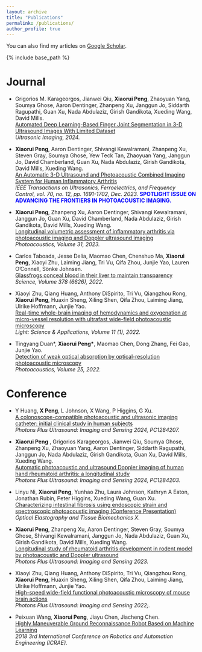 ```yaml
---
layout: archive
title: "Publications"
permalink: /publications/
author_profile: true
---
```


  You can also find my articles on [Google Scholar](https://scholar.google.com/citations?user=Sc-ZCT8AAAAJ&hl=en).

{% include base_path %}

<b>Journal</b>
======
* Grigorios M. Karageorgos, Jianwei Qiu, <b>Xiaorui Peng</b>, Zhaoyuan Yang, Soumya Ghose, Aaron Dentinger, Zhanpeng Xu, Janggun Jo, Siddarth Ragupathi, Guan Xu, Nada Abdulaziz, Girish Gandikota, Xueding Wang, David Mills.  <br>[Automated Deep Learning-Based Finger Joint Segmentation in 3-D Ultrasound Images With Limited Dataset](https://doi.org/10.1177/01617346241277178)<br><em> Ultrasonic Imaging, 2024.</em>

* <b>Xiaorui Peng</b>, Aaron Dentinger, Shivangi Kewalramani, Zhanpeng Xu, Steven Gray, Soumya Ghose, Yew Teck Tan, Zhaoyuan Yang, Janggun Jo, David Chamberland, Guan Xu, Nada Abdulaziz, Girish Gandikota, David Mills, Xueding Wang.  <br>[An Automatic 3-D Ultrasound and Photoacoustic Combined Imaging System for Human Inflammatory Arthritis](https://ieeexplore.ieee.org/abstract/document/10168175)<br><em> IEEE Transactions on Ultrasonics, Ferroelectrics, and Frequency Control, vol. 70, no. 12, pp. 1691-1702, Dec. 2023.</em> <b><font color="blue">SPOTLIGHT ISSUE ON ADVANCING THE FRONTIERS IN PHOTOACOUSTIC IMAGING.</font></b>

* <b>Xiaorui Peng</b>, Zhanpeng Xu, Aaron Dentinger, Shivangi Kewalramani, Janggun Jo, Guan Xu, David Chamberland, Nada Abdulaziz, Girish Gandikota, David Mills, Xueding Wang.  <br>[Longitudinal volumetric assessment of inflammatory arthritis via photoacoustic imaging and Doppler ultrasound imaging](https://www.sciencedirect.com/science/article/pii/S2213597923000678)<br><em> Photoacoustics, Volume 31, 2023.</em>

* Carlos Taboada, Jesse Delia, Maomao Chen, Chenshuo Ma, <b>Xiaorui Peng</b>, Xiaoyi Zhu, Laiming Jiang, Tri Vu, Qifa Zhou, Junjie Yao, Lauren O’Connell, Sönke Johnsen.  <br>[Glassfrogs conceal blood in their liver to maintain transparency](https://www.science.org/doi/full/10.1126/science.abl6620)<br><em> Science, Volume 378 (6626), 2022.</em>

* Xiaoyi Zhu, Qiang Huang, Anthony DiSpirito, Tri Vu, Qiangzhou Rong, <b>Xiaorui Peng</b>, Huaxin Sheng, Xiling Shen, Qifa Zhou, Laiming Jiang, Ulrike Hoffmann, Junjie Yao.  <br>[Real-time whole-brain imaging of hemodynamics and oxygenation at micro-vessel resolution with ultrafast wide-field photoacoustic microscopy](https://www.nature.com/articles/s41377-022-00836-2)<br><em> Light: Science & Applications, Volume 11 (1), 2022.</em>

* Tingyang Duan*, <b>Xiaorui Peng*</b>, Maomao Chen, Dong Zhang, Fei Gao, Junjie Yao.  <br>[Detection of weak optical absorption by optical-resolution photoacoustic microscopy](https://www.sciencedirect.com/science/article/pii/S2213597922000076)<br><em> Photoacoustics, Volume 25, 2022.</em>


<b>Conference</b>
======
* Y Huang, <b>X Peng</b>, L Johnson, X Wang, P Higgins, G Xu.  <br>[A colonoscope-compatible photoacoustic and ultrasonic imaging catheter: initial clinical study in human subjects](https://www.spiedigitallibrary.org/conference-proceedings-of-spie/PC12842/PC1284207/A-colonoscope-compatible-photoacoustic-and-ultrasonic-imaging-catheter--initial/10.1117/12.3000638.full)<br><em>Photons Plus Ultrasound: Imaging and Sensing 2024, PC1284207.</em>

* <b>Xiaorui Peng</b> , Grigorios Karageorgos, Jianwei Qiu, Soumya Ghose, Zhanpeng Xu, Zhaoyuan Yang, Aaron Dentinger, Siddarth Ragupathi, Janggun Jo, Nada Abdulaziz, Girish Gandikota, Guan Xu, David Mills, Xueding Wang.   <br>[Automatic photoacoustic and ultrasound Doppler imaging of human hand rheumatoid arthritis: a longitudinal study](https://www.spiedigitallibrary.org/conference-proceedings-of-spie/PC12842/PC1284203/Automatic-photoacoustic-and-ultrasound-Doppler-imaging-of-human-hand-rheumatoid/10.1117/12.3000365.full)<br><em>Photons Plus Ultrasound: Imaging and Sensing 2024, PC1284203.</em>

* Linyu Ni, <b>Xiaorui Peng</b>, Yunhao Zhu, Laura Johnson, Kathryn A Eaton, Jonathan Rubin, Peter Higgins, Xueding Wang, Guan Xu.   <br>[Characterizing intestinal fibrosis using endoscopic strain and spectroscopic photoacoustic imaging (Conference Presentation)](https://www.spiedigitallibrary.org/conference-proceedings-of-spie/PC12381/PC123810N/Characterizing-intestinal-fibrosis-using-endoscopic-strain-and-spectroscopic-photoacoustic-imaging/10.1117/12.2650293.full)<br><em>Optical Elastography and Tissue Biomechanics X.</em>

* <b>Xiaorui Peng</b>, Zhanpeng Xu, Aaron Dentinger, Steven Gray, Soumya Ghose, Shivangi Kewalramani, Janggun Jo, Nada Abdulaziz, Guan Xu, Girish Gandikota, David Mills, Xueding Wang.    <br>[Longitudinal study of rheumatoid arthritis development in rodent model by photoacoustic and Doppler ultrasound](https://www.spiedigitallibrary.org/conference-proceedings-of-spie/PC12379/PC123791D/Longitudinal-study-of-rheumatoid-arthritis-development-in-rodent-model-by/10.1117/12.2650248.full)<br><em>Photons Plus Ultrasound: Imaging and Sensing 2023.</em>

* Xiaoyi Zhu, Qiang Huang, Anthony DiSpirito, Tri Vu, Qiangzhou Rong,  <b>Xiaorui Peng</b>, Huaxin Sheng, Xiling Shen, Qifa Zhou, Laiming Jiang, Ulrike Hoffmann, Junjie Yao.   <br>[High-speed wide-field functional photoacoustic microscopy of mouse brain actions](https://www.spiedigitallibrary.org/conference-proceedings-of-spie/PC11960/PC119600Z/High-speed-wide-field-functional-photoacoustic-microscopy-of-mouse-brain/10.1117/12.2608398.full)<br><em>Photons Plus Ultrasound: Imaging and Sensing 2022;.</em>

* Peixuan Wang, <b>Xiaorui Peng</b>, Jiayu Chen, Jiacheng Chen.    <br>[Highly Maneuverable Ground Reconnaissance Robot Based on Machine Learning](https://ieeexplore.ieee.org/abstract/document/8586709)<br><em>2018 3rd International Conference on Robotics and Automation Engineering (ICRAE).</em>
 


<!-- 
*  <b>R. A. Lobos</b>, C.-C. Chan, J. P. Haldar.  <br>[New Theory and Faster Computations for Subspace-Based Sensitivity Map Estimation in Multichannel MRI](https://ieeexplore.ieee.org/document/10190117)<br><em> IEEE Transactions on Medical Imaging 43:286-296, 2024</em>. [(Extended preprint)](https://arxiv.org/abs/2302.13431). <br>[Related software.](https://mr.usc.edu/download/pisco/)<br>
* D. Kim, J. Coll-Font, <b>R. A. Lobos</b>, D. Stab, J. Pang, A. Foster, T. Garrett, X. Bi, P. Speier, J. P. Haldar, C. Nguyen.  <br>[Single breath-hold CINE imaging with combined Simultaneous Multi-Slice (SMS) and Region-Optimized Virtual (ROVir) coils](https://onlinelibrary.wiley.com/doi/10.1002/mrm.29620)<br><em> Magnetic Resonance in Medicine, 90:222-230, 2023.</em>
* G. Ramos-Llorden, <b>R. A. Lobos</b>, T. H. Kim, Q. Tian, T. Witzel, H.-H. Lee, A. Scholz, B. Keil, A. Yendiki, B. Bilgic, J. P. Haldar, S. Y. Huang. <br>[High-fidelity, high-spatial-resolution diffusion MRI of the ex vivo whole human brain at ultra-high gradient strength with structured low-rank EPI ghost correction](https://analyticalsciencejournals.onlinelibrary.wiley.com/doi/10.1002/nbm.4831)<br><em> NMR in Biomedicine 36:e4831, 2023.</em>
* <b>R. A. Lobos</b>, J. P. Haldar. <br>[On the Shape of Convolution Kernels in MRI Reconstruction:  Rectangles versus Ellipsoids](https://onlinelibrary.wiley.com/doi/epdf/10.1002/mrm.29189)<br><em> Magnetic Resonance in Medicine 87:2989-2996, 2022.</em>
* <b>R. A. Lobos</b>, M. U. Ghani, W. C. Karl, R. M. Leahy, J. P. Haldar. <br>[Autoregression and Structured Low-Rank Modeling of Sinogram Neighborhoods.](https://ieeexplore.ieee.org/document/9547841)<br><em>IEEE Transactions on Computational Imaging 6:1044-1054, 2021.</em>
* <b>R. A. Lobos</b>, W. S. Hoge, A. Javed, C. Liao, K. Setsompop, K. S. Nayak, J. P. Haldar. <br>[Robust Autocalibrated Structured Low-Rank EPI Ghost Correction.](https://onlinelibrary.wiley.com/doi/10.1002/mrm.28638)<br><em>Magnetic Resonance in Medicine 85:3404-3419, 2021.</em>
* Gonzalo Díaz, Julián M. Ortiz,  Jorge F. Silva,  <b>Rodrigo A. Lobos</b>, Alvaro Egaña. <br>[Variogram-Based Descriptors for Comparison
and Classification of Rock Texture Images.](https://link.springer.com/article/10.1007/s11004-019-09833-5)<br><em>Mathematical Geoscience 52(4):451-476, 2020.</em>
* Sebastián Espinosa, Jorge F. Silva, Rene A. Mendez, <b>Rodrigo Lobos</b>, Marcos E. Orchard. <br>[Optimality of the maximum likelihood estimator in astrometry.](https://www.aanda.org/articles/aa/abs/2018/08/aa32537-17/aa32537-17.html)<br><em>Astronomy & Astrophysics 618:A95, 2018.</em>
* <b>R. A. Lobos</b>, T. H. Kim, W. S. Hoge, J. P. Haldar. <br>[Navigator-free EPI Ghost Correction with Structured Low-Rank Matrix Models: New Theory and Methods.](https://ieeexplore.ieee.org/abstract/document/8329142?casa_token=M3OGp2ge-WQAAAAA:EcXyTxYD2Narq2ZNIjQcAJS1IC6tqLFjxq8wOFrDm_0eyMxF8q5J5Aywjv-qOpydJ3vKIwxcWw)<br><em>IEEE Transactions on Medical Imaging 37(11):2390-2402, 2018.</em>
* <b>Rodrigo A. Lobos</b>, Jorge F. Silva, Julián M. Ortiz, Gonzalo Díaz, Alvaro Egaña. <br>[Analysis and Classification of Natural Rock Textures based on New Transform-based Features.](https://link.springer.com/article/10.1007/s11004-016-9648-8)<br><em>Mathematical Geoscience 48(7):835-870, 2016.</em>
*  <b>Rodrigo Lobos</b>, Jorge F. Silva, Rene A. Mendez, Marcos E. Orchard. <br>[Performance analysis of the Least-Squares estimator in astrometry.](https://iopscience.iop.org/article/10.1086/683841/meta?casa_token=19XuXWiuMBkAAAAA:0zym7LRzEyjnwSYsXZTANQilWl8F7tP2hPDKXHEgVZ0hxmnw8kbwSCPGIvuIeo4Bdm8LdW6fxg)<br><em>Publications of the Astronomical Society of the Pacific 127:580-594, 2015.</em>
*  Rene A. Mendez, Jorge F. Silva, Rodrigo Orostica, <b>Rodrigo Lobos</b>. <br>[Analysis of
the Cramér-Rao lower-bound in the joint estimation of astrometry and photometry.](https://iopscience.iop.org/article/10.1086/678041/meta?casa_token=pD2yE4-PblwAAAAA:B68xWfykVh4XAObCzXv_yQfYLVZCTE5ovMtQSuMiv07FWf54hkxD6dtzFFyDC1uNDmDmiRU_Fw)<br><em>Publications of the Astronomical Society of the Pacific 126(942):798, 2014.</em>
*  Rene A. Mendez, Jorge F. Silva, <b>Rodrigo Lobos</b>. <br>[Analysis and interpretation of
the Cramér-Rao lower-bound in astrometry: One dimensional case.](https://iopscience.iop.org/article/10.1086/671126/meta?casa_token=eGZ8EbHbj0kAAAAA:oNkO1Ty4xh9Y26yZmGyEQOgqlxK7TvzjX4AjJFXgxSHKu6M-8Lys8ib5fELLLLMZ8AgOLZfrsw)<br><em>Publications of the Astronomical Society of the Pacific 125(927):580-594, 2013.</em>

<b>Conference</b>
======

* <b>R. A. Lobos</b>, C.-C. Chan, J. P. Haldar.  <br>[New Theory and Faster Computations for Subspace-Based Sensitivity Map Estimation.](https://ralobos.github.io)<br><em>International Society for Magnetic Resonance in Medicine Virtual Conference & Exhibition, 2023. (In press).</em>

* G. Ramos-Llorden, <b>R. A. Lobos</b>, T. H. Kim, Q. Tian, S. Tounetki, T. Witzel, B. Keil, A. Yendiki, B. Bilgic, J. P. Haldar, S. Huang. <br>[Improved multi-shot EPI ghost correction for high gradient strength diffusion MRI using structured low-rank modeling k-space reconstruction.](https://index.mirasmart.com/ISMRM2021/PDFfiles/1346.html)<br><em>International Society for Magnetic Resonance in Medicine Virtual Conference & Exhibition, 2021, p. 1346.</em>

* D. Kim, <b>R. A. Lobos</b>, J. Coll-Font, M. van den Boomen, J. Conklin, J. Pang, D. Staeb, P. Speier, X. Bi, B. Ghoshhajra, J. P. Haldar, C. T. Nguyen. <br>[Feasibility of single breath-hold CINE with combined simultaneous multi-slice (SMS) and region-optimized virtual (ROVir) coils.](https://index.mirasmart.com/ISMRM2021/PDFfiles/0025.html)<br><em>International Society for Magnetic Resonance in Medicine Virtual Conference & Exhibition, 2021, p. 25.</em><br><b><font color="blue">Recipient of a Magna Cum Laude ISMRM Merit Award.</font></b>

* <b>Rodrigo A. Lobos</b>, Tae Hyung Kim, Kawin Setsompop, Justin P. Haldar. <br>[Advanced New Linear Predictive Reconstruction Methods for Simultaneous Multislice Imaging.](https://index.mirasmart.com/ISMRM2020/PDFfiles/3437.html)<br><em>International Society for Magnetic Resonance in Medicine Virtual Conference & Exhibition, 2020, p. 3437.</em>

* <b>Rodrigo A. Lobos</b>, R. M. Leahy, Justin P. Haldar. <br>[Autoregression and Structured Low-Rank Modeling of Sinograms.](https://ieeexplore.ieee.org/document/9098484)<br><em>IEEE International Symposium on Biomedical Imaging, Iowa City, 2020, pp. 1437-1440.</em><br><b><font color="blue">Finalist for the IEEE ISBI 2020 Best Student Paper Award.</font></b>

* <b>Rodrigo A. Lobos</b>, R. M. Leahy, Justin P. Haldar. <br>[Low-Rank Modeling of Local Sinogram Neighborhoods with Tomographic Applications.](https://ieeexplore.ieee.org/abstract/document/9048651?casa_token=szNsamAoBtMAAAAA:xqH-QFDp040nltCkeQThTcswpRDfW3zsajBj_SSKOJ2oGAxfbWcQB5ywyHBoU8sSgjXt5eigmA)<br><em>Asilomar Conference on Signals, Systems, and Computers, Pacific Grove, 2019, pp. 65-68. .</em><br><b><font color="blue">Invited presentation.</font></b>

* <b>Rodrigo A. Lobos</b>, Justin P. Haldar. <br>[Improving the Performance of Accelerated Image Reconstruction in K-Space: The Importance of Kernel Shape.](https://index.mirasmart.com/ISMRM2019/PDFfiles/2407.html)<br><em>International Society for Magnetic Resonance in Medicine 27th Annual Meeting, Montreal, 2019, p. 2407.</em>

* <b>Rodrigo A. Lobos</b>, A. Javed, K. S. Nayak, W. S. Hoge, J. P. Haldar. <br>[Robust Autocalibrated LORAKS for Improved EPI Ghost Correction with Structured Low-Rank Matrix Models.](http://indexsmart.mirasmart.com/ISMRM2018/PDFfiles/3533.html)<br><em> Joint Annual Meeting ISMRM-ESMRMB, Paris, 2018, p. 3533.</em>

* <b>Rodrigo A. Lobos</b>, A. Javed, K. S. Nayak, W. S. Hoge, J. P. Haldar. <br>[Robust Autocalibrated LORAKS for EPI Ghost Correction.](https://ieeexplore.ieee.org/abstract/document/8363661?casa_token=zWhcEhd8NxYAAAAA:rZkeAkY5JH8vM56SUOPGGdy-hldYhqdhScmr_2pPp4mPYPuzVOZyX1YJ2nXMC2LAV6KgoRNJuA)<br><em> IEEE International Symposium on Biomedical Imaging, Washington, DC, 2018, pp. 663-666.</em>

* <b>Rodrigo A. Lobos</b>,  T. H. Kim, W. S. Hoge, J. P. Haldar. <br>[Navigator-free EPI ghost correction using low-rank matrix modeling: Theoretical insights and practical improvements.](http://indexsmart.mirasmart.com/ISMRM2017/PDFfiles/0449.html)<br><em>International Society for Magnetic Resonance in Medicine 25th Annual Meeting, Honolulu, 2017, p. 449.</em><br><b><font color="blue">Recipient of a Summa Cum Laude ISMRM Merit Award (Featured with a Power Pitch presentation (hand-selected as one of the 220 most interesting abstracts out of 6,780 submissions to the conference).</font></b>
-->
